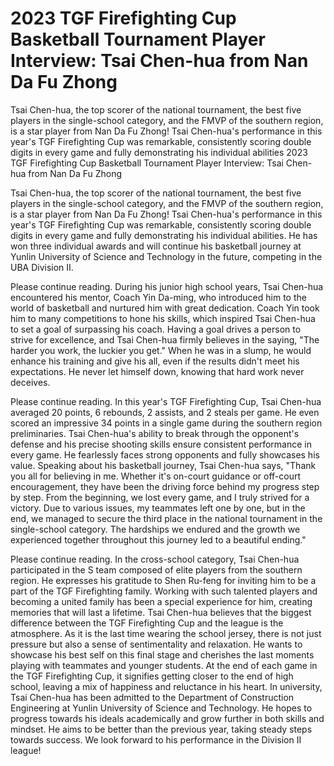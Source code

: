 # 2023 TGF Firefighting Cup Basketball Tournament Player Interview: Tsai Chen-hua from Nan Da Fu Zhong

Tsai Chen-hua, the top scorer of the national tournament, the best five players in the single-school category, and the FMVP of the southern region, is a star player from Nan Da Fu Zhong! Tsai Chen-hua's performance in this year's TGF Firefighting Cup was remarkable, consistently scoring double digits in every game and fully demonstrating his individual abilities 
 2023 TGF Firefighting Cup Basketball Tournament Player Interview: Tsai Chen-hua from Nan Da Fu Zhong

Tsai Chen-hua, the top scorer of the national tournament, the best five players in the single-school category, and the FMVP of the southern region, is a star player from Nan Da Fu Zhong! Tsai Chen-hua's performance in this year's TGF Firefighting Cup was remarkable, consistently scoring double digits in every game and fully demonstrating his individual abilities. He has won three individual awards and will continue his basketball journey at Yunlin University of Science and Technology in the future, competing in the UBA Division II. 

Please continue reading. During his junior high school years, Tsai Chen-hua encountered his mentor, Coach Yin Da-ming, who introduced him to the world of basketball and nurtured him with great dedication. Coach Yin took him to many competitions to hone his skills, which inspired Tsai Chen-hua to set a goal of surpassing his coach. Having a goal drives a person to strive for excellence, and Tsai Chen-hua firmly believes in the saying, "The harder you work, the luckier you get." When he was in a slump, he would enhance his training and give his all, even if the results didn't meet his expectations. He never let himself down, knowing that hard work never deceives.

Please continue reading. In this year's TGF Firefighting Cup, Tsai Chen-hua averaged 20 points, 6 rebounds, 2 assists, and 2 steals per game. He even scored an impressive 34 points in a single game during the southern region preliminaries. Tsai Chen-hua's ability to break through the opponent's defense and his precise shooting skills ensure consistent performance in every game. He fearlessly faces strong opponents and fully showcases his value. Speaking about his basketball journey, Tsai Chen-hua says, "Thank you all for believing in me. Whether it's on-court guidance or off-court encouragement, they have been the driving force behind my progress step by step. From the beginning, we lost every game, and I truly strived for a victory. Due to various issues, my teammates left one by one, but in the end, we managed to secure the third place in the national tournament in the single-school category. The hardships we endured and the growth we experienced together throughout this journey led to a beautiful ending."

Please continue reading. In the cross-school category, Tsai Chen-hua participated in the S team composed of elite players from the southern region. He expresses his gratitude to Shen Ru-feng for inviting him to be a part of the TGF Firefighting family. Working with such talented players and becoming a united family has been a special experience for him, creating memories that will last a lifetime. Tsai Chen-hua believes that the biggest difference between the TGF Firefighting Cup and the league is the atmosphere. As it is the last time wearing the school jersey, there is not just pressure but also a sense of sentimentality and relaxation. He wants to showcase his best self on this final stage and cherishes the last moments playing with teammates and younger students. At the end of each game in the TGF Firefighting Cup, it signifies getting closer to the end of high school, leaving a mix of happiness and reluctance in his heart. In university, Tsai Chen-hua has been admitted to the Department of Construction Engineering at Yunlin University of Science and Technology. He hopes to progress towards his ideals academically and grow further in both skills and mindset. He aims to be better than the previous year, taking steady steps towards success. We look forward to his performance in the Division II league!